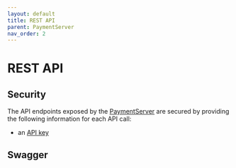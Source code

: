 ```yaml
---
layout: default
title: REST API
parent: PaymentServer
nav_order: 2
---
```

# REST API

## Security
The API endpoints exposed by the [PaymentServer](readme.md) are secured by providing the following information for each API call:
- an [API key](api-key.md)

## Swagger